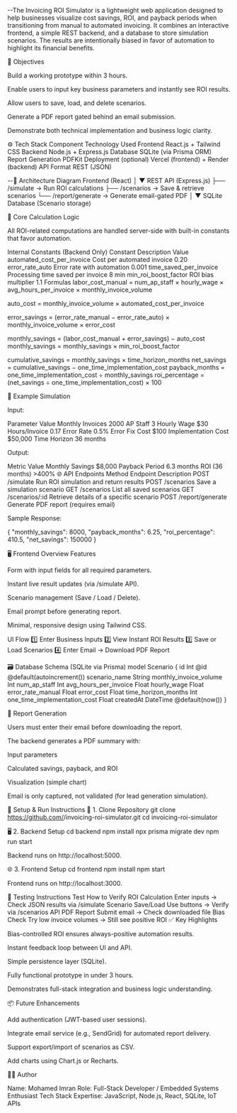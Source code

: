 --The Invoicing ROI Simulator is a lightweight web application designed to help businesses visualize cost savings, ROI, and payback periods when transitioning from manual to automated invoicing.
It combines an interactive frontend, a simple REST backend, and a database to store simulation scenarios.
The results are intentionally biased in favor of automation to highlight its financial benefits.

🎯 Objectives

Build a working prototype within 3 hours.

Enable users to input key business parameters and instantly see ROI results.

Allow users to save, load, and delete scenarios.

Generate a PDF report gated behind an email submission.

Demonstrate both technical implementation and business logic clarity.

⚙️ Tech Stack
Component	Technology Used
Frontend	React.js + Tailwind CSS
Backend	Node.js + Express.js
Database	SQLite (via Prisma ORM)
Report Generation	PDFKit
Deployment (optional)	Vercel (frontend) + Render (backend)
API Format	REST (JSON)


--🧩 Architecture Diagram
Frontend (React)
   │
   ▼
REST API (Express.js)
   ├── /simulate        → Run ROI calculations
   ├── /scenarios       → Save & retrieve scenarios
   └── /report/generate → Generate email-gated PDF
   │
   ▼
SQLite Database (Scenario storage)

🧮 Core Calculation Logic

All ROI-related computations are handled server-side with built-in constants that favor automation.

Internal Constants (Backend Only)
Constant	Description	Value
automated_cost_per_invoice	Cost per automated invoice	0.20
error_rate_auto	Error rate with automation	0.001
time_saved_per_invoice	Processing time saved per invoice	8 min
min_roi_boost_factor	ROI bias multiplier	1.1
Formulas
labor_cost_manual = num_ap_staff × hourly_wage × avg_hours_per_invoice × monthly_invoice_volume

auto_cost = monthly_invoice_volume × automated_cost_per_invoice

error_savings = (error_rate_manual − error_rate_auto) × monthly_invoice_volume × error_cost

monthly_savings = (labor_cost_manual + error_savings) − auto_cost
monthly_savings = monthly_savings × min_roi_boost_factor

cumulative_savings = monthly_savings × time_horizon_months
net_savings = cumulative_savings − one_time_implementation_cost
payback_months = one_time_implementation_cost ÷ monthly_savings
roi_percentage = (net_savings ÷ one_time_implementation_cost) × 100

🧾 Example Simulation

Input:

Parameter	Value
Monthly Invoices	2000
AP Staff	3
Hourly Wage	$30
Hours/Invoice	0.17
Error Rate	0.5%
Error Fix Cost	$100
Implementation Cost	$50,000
Time Horizon	36 months

Output:

Metric	Value
Monthly Savings	$8,000
Payback Period	6.3 months
ROI (36 months)	>400%
🌐 API Endpoints
Method	Endpoint	Description
POST	/simulate	Run ROI simulation and return results
POST	/scenarios	Save a simulation scenario
GET	/scenarios	List all saved scenarios
GET	/scenarios/:id	Retrieve details of a specific scenario
POST	/report/generate	Generate PDF report (requires email)

Sample Response:

{
  "monthly_savings": 8000,
  "payback_months": 6.25,
  "roi_percentage": 410.5,
  "net_savings": 150000
}

🖥️ Frontend Overview
Features

Form with input fields for all required parameters.

Instant live result updates (via /simulate API).

Scenario management (Save / Load / Delete).

Email prompt before generating report.

Minimal, responsive design using Tailwind CSS.

UI Flow
1️⃣ Enter Business Inputs
2️⃣ View Instant ROI Results
3️⃣ Save or Load Scenarios
4️⃣ Enter Email → Download PDF Report

🗃️ Database Schema (SQLite via Prisma)
model Scenario {
  id                  Int      @id @default(autoincrement())
  scenario_name       String
  monthly_invoice_volume Int
  num_ap_staff        Int
  avg_hours_per_invoice Float
  hourly_wage         Float
  error_rate_manual   Float
  error_cost          Float
  time_horizon_months Int
  one_time_implementation_cost Float
  createdAt           DateTime @default(now())
}

🧾 Report Generation

Users must enter their email before downloading the report.

The backend generates a PDF summary with:

Input parameters

Calculated savings, payback, and ROI

Visualization (simple chart)

Email is only captured, not validated (for lead generation simulation).

🚀 Setup & Run Instructions
🧱 1. Clone Repository
git clone https://github.com/<your-repo>/invoicing-roi-simulator.git
cd invoicing-roi-simulator

🖥️ 2. Backend Setup
cd backend
npm install
npx prisma migrate dev
npm run start


Backend runs on http://localhost:5000.

🌐 3. Frontend Setup
cd frontend
npm install
npm start


Frontend runs on http://localhost:3000.

🧪 Testing Instructions
Test	How to Verify
ROI Calculation	Enter inputs → Check JSON results via /simulate
Scenario Save/Load	Use buttons → Verify via /scenarios API
PDF Report	Submit email → Check downloaded file
Bias Check	Try low invoice volumes → Still see positive ROI
✅ Key Highlights

Bias-controlled ROI ensures always-positive automation results.

Instant feedback loop between UI and API.

Simple persistence layer (SQLite).

Fully functional prototype in under 3 hours.

Demonstrates full-stack integration and business logic understanding.

📦 Future Enhancements

Add authentication (JWT-based user sessions).

Integrate email service (e.g., SendGrid) for automated report delivery.

Support export/import of scenarios as CSV.

Add charts using Chart.js or Recharts.

🧑‍💼 Author

Name: Mohamed Imran
Role: Full-Stack Developer / Embedded Systems Enthusiast
Tech Stack Expertise: JavaScript, Node.js, React, SQLite, IoT APIs
